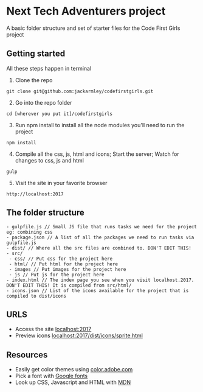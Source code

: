 # Next Tech Adventurers project

A basic folder structure and set of starter files for the Code First Girls project

## Getting started

All these steps happen in terminal

1. Clone the repo

```
git clone git@github.com:jackarmley/codefirstgirls.git
```

2. Go into the repo folder

```
cd [wherever you put it]/codefirstgirls
```

3. Run npm install to install all the node modules you'll need to run the project

```
npm install
```

4. Compile all the css, js, html and icons; Start the server; Watch for changes to css, js and html

```
gulp
```

5. Visit the site in your favorite browser

```
http://localhost:2017
```
## The folder structure

```
- gulpfile.js // Small JS file that runs tasks we need for the project eg: combining css
- package.json // A list of all the packages we need to run tasks via gulpfile.js
- dist/ // Where all the src files are combined to. DON'T EDIT THIS!
- src/
 - css/ // Put css for the project here
 - html/ // Put html for the project here
 - images // Put images for the project here
 - js // Put js for the project here
- index.html // The index page you see when you visit localhost.2017. DON'T EDIT THIS! It is compiled from src/html/
- icons.json // List of the icons available for the project that is compiled to dist/icons
```

## URLS
- Access the site [localhost:2017](http://localhost:2017)
- Preview icons [localhost:2017/dist/icons/sprite.html](http://localhost:2017/static/icons/sprite.html)

## Resources

- Easily get color themes using [color.adobe.com](https://color.adobe.com/Tropical-Vacation-2013-color-theme-2218684/?showPublished=true)
- Pick a font with [Google fonts](https://fonts.google.com)
- Look up CSS, Javascript and HTML with [MDN](https://developer.mozilla.org/en-US/)
